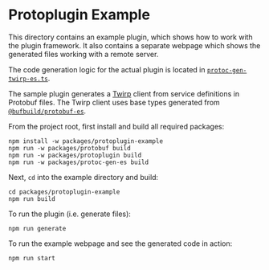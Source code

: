 # Protoplugin Example

This directory contains an example plugin, which shows how to work with the 
plugin framework.  It also contains a separate webpage which shows the generated files working with a remote server.

The code generation logic for the actual plugin is located in [`protoc-gen-twirp-es.ts`](src/protoc-gen-twirp-es.ts).

The sample plugin generates a [Twirp](https://twitchtv.github.io/twirp/docs/spec_v7.html) client from service 
definitions in Protobuf files.  The Twirp client uses base types generated from 
[`@bufbuild/protobuf-es`](https://www.npmjs.com/package/@bufbuild/protoc-gen-es).

From the project root, first install and build all required packages:

```shell
npm install -w packages/protoplugin-example
npm run -w packages/protobuf build
npm run -w packages/protoplugin build
npm run -w packages/protoc-gen-es build
```

Next, `cd` into the example directory and build:

```shell
cd packages/protoplugin-example
npm run build
```

To run the plugin (i.e. generate files):

`npm run generate`

To run the example webpage and see the generated code in action:

`npm run start`
